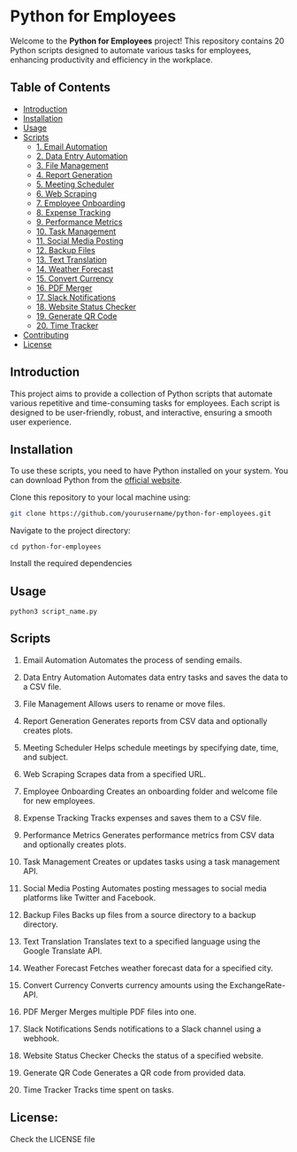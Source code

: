 # Python for Employees

Welcome to the **Python for Employees** project! This repository contains 20 Python scripts designed to automate various tasks for employees, enhancing productivity and efficiency in the workplace.

## Table of Contents

- [Introduction](#introduction)
- [Installation](#installation)
- [Usage](#usage)
- [Scripts](#scripts)
  - [1. Email Automation](#1-email-automation)
  - [2. Data Entry Automation](#2-data-entry-automation)
  - [3. File Management](#3-file-management)
  - [4. Report Generation](#4-report-generation)
  - [5. Meeting Scheduler](#5-meeting-scheduler)
  - [6. Web Scraping](#6-web-scraping)
  - [7. Employee Onboarding](#7-employee-onboarding)
  - [8. Expense Tracking](#8-expense-tracking)
  - [9. Performance Metrics](#9-performance-metrics)
  - [10. Task Management](#10-task-management)
  - [11. Social Media Posting](#11-social-media-posting)
  - [12. Backup Files](#12-backup-files)
  - [13. Text Translation](#13-text-translation)
  - [14. Weather Forecast](#14-weather-forecast)
  - [15. Convert Currency](#15-convert-currency)
  - [16. PDF Merger](#16-pdf-merger)
  - [17. Slack Notifications](#17-slack-notifications)
  - [18. Website Status Checker](#18-website-status-checker)
  - [19. Generate QR Code](#19-generate-qr-code)
  - [20. Time Tracker](#20-time-tracker)
- [Contributing](#contributing)
- [License](#license)

## Introduction

This project aims to provide a collection of Python scripts that automate various repetitive and time-consuming tasks for employees. Each script is designed to be user-friendly, robust, and interactive, ensuring a smooth user experience.

## Installation

To use these scripts, you need to have Python installed on your system. You can download Python from the [official website](https://www.python.org/).

Clone this repository to your local machine using:
```sh
git clone https://github.com/yourusername/python-for-employees.git
```
Navigate to the project directory:
```
cd python-for-employees
```
Install the required dependencies
## Usage
```
python3 script_name.py
```

## Scripts
1. Email Automation
Automates the process of sending emails.

2. Data Entry Automation
Automates data entry tasks and saves the data to a CSV file.

3. File Management
Allows users to rename or move files.

4. Report Generation
Generates reports from CSV data and optionally creates plots.

5. Meeting Scheduler
Helps schedule meetings by specifying date, time, and subject.

6. Web Scraping
Scrapes data from a specified URL.

7. Employee Onboarding
Creates an onboarding folder and welcome file for new employees.

8. Expense Tracking
Tracks expenses and saves them to a CSV file.

9. Performance Metrics
Generates performance metrics from CSV data and optionally creates plots.

10. Task Management
Creates or updates tasks using a task management API.

11. Social Media Posting
Automates posting messages to social media platforms like Twitter and Facebook.

12. Backup Files
Backs up files from a source directory to a backup directory.

13. Text Translation
Translates text to a specified language using the Google Translate API.

14. Weather Forecast
Fetches weather forecast data for a specified city.

15. Convert Currency
Converts currency amounts using the ExchangeRate-API.

16. PDF Merger
Merges multiple PDF files into one.

17. Slack Notifications
Sends notifications to a Slack channel using a webhook.

18. Website Status Checker
Checks the status of a specified website.

19. Generate QR Code
Generates a QR code from provided data.

20. Time Tracker
Tracks time spent on tasks.

## License: 
Check the LICENSE file

